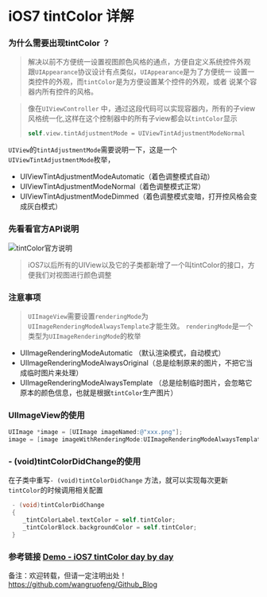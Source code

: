 
# iOS7 tintColor 详解

### 为什么需要出现tintColor ？
> 解决以前不方便统一设置视图颜色风格的通点，方便自定义系统控件外观
 跟`UIAppearance`协议设计有点类似，`UIAppearance`是为了方便统一 设置一类控件的外观，而`tintColor`是为方便设置某个控件的外观，或者 说某个容器内所有控件的风格。

 > 像在`UIViewController` 中，通过这段代码可以实现容器内，所有的子view风格统一化,这样在这个控制器中的所有子view都会以`tintColor`显示
 > ```objective-c
 > self.view.tintAdjustmentMode = UIViewTintAdjustmentModeNormal
 > ```


`UIView`的`tintAdjustmentMode`需要说明一下，这是一个`UIViewTintAdjustmentMode`枚举，
* UIViewTintAdjustmentModeAutomatic（着色调整模式自动）
* UIViewTintAdjustmentModeNormal（着色调整模式正常）
* UIViewTintAdjustmentModeDimmed（着色调整模式变暗，打开控风格会变成灰白模式）



### 先看看官方API说明
![tintColor官方说明](http://ww3.sinaimg.cn/mw690/64124373gw1eyvl7cyzvxj20du0kpn43.jpg)

> iOS7以后所有的UIView以及它的子类都新增了一个叫tintColor的接口，方便我们对视图进行颜色调整


### 注意事项
> `UIImageView`需要设置`renderingMode`为`UIImageRenderingModeAlwaysTemplate`才能生效。
`renderingMode`是一个类型为`UIImageRenderingMode`的枚举
* UIImageRenderingModeAutomatic （默认渲染模式，自动模式）
* UIImageRenderingModeAlwaysOriginal（总是绘制原来的图片，不把它当成临时图片来处理）
* UIImageRenderingModeAlwaysTemplate （总是绘制临时图片，会忽略它原本的颜色信息，也就是根据`tintColor`生产图片）

### UIImageView的使用
```objective-c
UIImage *image = [UIImage imageNamed:@"xxx.png"];
image = [image imageWithRenderingMode:UIImageRenderingModeAlwaysTemplate];
```

### - (void)tintColorDidChange的使用
在子类中重写`- (void)tintColorDidChange` 方法，就可以实现每次更新`tintColor`的时候调用相关配置
```objective-c
 - (void)tintColorDidChange
 {
    _tintColorLabel.textColor = self.tintColor;
    _tintColorBlock.backgroundColor = self.tintColor;
 }
```


### 参考链接 [Demo - iOS7 tintColor day by day](https://www.shinobicontrols.com/blog/ios7-day-by-day-day-6-tint-color)

备注：欢迎转载，但请一定注明出处！ <https://github.com/wangruofeng/Github_Blog>
